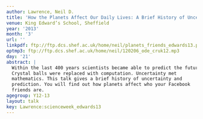 ```yaml
---
author: Lawrence, Neil D.
title: 'How the Planets Affect Our Daily Lives: A Brief History of Uncertainty'
venue: King Edward’s School, Sheffield
year: '2013'
month: '3'
url: ''
linkpdf: ftp://ftp.dcs.shef.ac.uk/home/neil/planets_friends_edwards13.pdf
optmp3: ftp://ftp.dcs.shef.ac.uk/home/neil/120206_ode_cruk12.mp3
day: '21'
abstract: |
  Within the last 400 years scientists became able to predict the future.
  Crystal balls were replaced with computation. Uncertainty met
  mathematics. This talk gives a brief history of uncertainty and
  prediction. You will find out how planets affect who your Facebook
  friends are.
agegroup: Y12-13
layout: talk
key: Lawrence:scienceweek_edwards13
---
```

